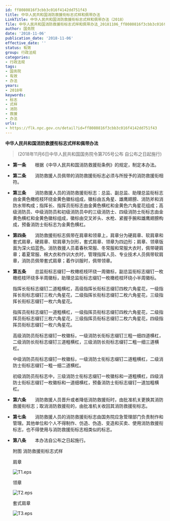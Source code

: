 ```yaml
---
id: ff8080816f3cbb3c016f4142dd751f43
title: 中华人民共和国消防救援衔标志式样和佩带办法
LinkTitle: 中华人民共和国消防救援衔标志式样和佩带办法（2018）
file: 中华人民共和国消防救援衔标志式样和佩带办法_20181106_ff8080816f3cbb3c016f4142dd751f43.docx
author: 国务院
date: '2018-11-06'
publication_date: '2018-11-06'
effective_date: ''
status: 有效
group: 行政法规
categories:
- 行政法规
tags:
- 国务院
- 有效
- 办法
years:
- 2018年
keywords:
- 标志
- 式样
- 消防
- 救援
- 办法
urls:
- https://flk.npc.gov.cn/detail?id=ff8080816f3cbb3c016f4142dd751f43
---
```


**中华人民共和国消防救援衔标志式样和佩带办法**

> (2018年11月6日中华人民共和国国务院令第705号公布 自公布之日起施行)

- **第一条**　　根据《中华人民共和国消防救援衔条例》的规定，制定本办法。

- **第二条**　　消防救援人员佩带的消防救援衔标志必须与所授予的消防救援衔相符。

- **第三条**　　消防救援人员的消防救援衔标志：总监、副总监、助理总监衔标志由金黄色橄榄枝环绕金黄色徽标组成，徽标由五角星、雄鹰翅膀、消防斧和消防水带构成；指挥长、指挥员衔标志由金黄色横杠和金黄色六角星花组成；高级消防员、中级消防员和初级消防员中的三级消防士、四级消防士衔标志由金黄色横杠和金黄色徽标组成，徽标由交叉斧头、水枪、紧握手腕和雄鹰翅膀构成，预备消防士衔标志为金黄色横杠。

- **第四条**　　消防救援衔标志佩带在肩章和领章上，肩章分为硬肩章、软肩章和套式肩章，硬肩章、软肩章为剑形，套式肩章、领章为四边形；肩章、领章版面为深火焰蓝色。消防救援人员着春秋常服、冬常服和常服大衣时，佩带硬肩章；着夏常服、棉大衣和作训大衣时，管理指挥人员、专业技术人员佩带软肩章，消防员佩带套式肩章；着作训服时，佩带领章。

- **第五条**　　总监衔标志缀钉一枚橄榄枝环绕一周徽标，副总监衔标志缀钉一枚橄榄枝环绕多半周徽标，助理总监衔标志缀钉一枚橄榄枝环绕小半周徽标。

  指挥长衔标志缀钉二道粗横杠，高级指挥长衔标志缀钉四枚六角星花，一级指挥长衔标志缀钉三枚六角星花，二级指挥长衔标志缀钉二枚六角星花，三级指挥长衔标志缀钉一枚六角星花。

  指挥员衔标志缀钉一道粗横杠，一级指挥员衔标志缀钉四枚六角星花，二级指挥员衔标志缀钉三枚六角星花，三级指挥员衔标志缀钉二枚六角星花，四级指挥员衔标志缀钉一枚六角星花。

  高级消防员衔标志缀钉一枚徽标，一级消防长衔标志缀钉三粗一细四道横杠，二级消防长衔标志缀钉三道粗横杠，三级消防长衔标志缀钉二粗一细三道横杠。

  中级消防员衔标志缀钉一枚徽标，一级消防士衔标志缀钉二道粗横杠，二级消防士衔标志缀钉一粗一细二道横杠。

  初级消防员衔标志中，三级消防士衔标志缀钉一枚徽标和一道粗横杠，四级消防士衔标志缀钉一枚徽标和一道细横杠，预备消防士衔标志缀钉一道加粗横杠。

- **第六条**　　消防救援人员晋升或者降低消防救援衔时，由批准机关更换其消防救援衔标志；取消消防救援衔的，由批准机关收回其消防救援衔标志。

- **第七条**　　消防救援人员的消防救援衔标志由国务院应急管理部门负责制作和管理。其他单位和个人不得制作、仿造、伪造、变造和买卖、使用消防救援衔标志，也不得使用与消防救援衔标志相类似的标志。

- **第八条**　　本办法自公布之日起施行。

  附图 消防救援衔标志式样

  肩章

  ![T1.eps](../images/ff8080816f3cbb3c016f4142dd751f43/image_01.png)

  领章

  ![T2.eps](../images/ff8080816f3cbb3c016f4142dd751f43/image_02.png)

  套式肩章

  ![T3.eps](../images/ff8080816f3cbb3c016f4142dd751f43/image_03.png)
